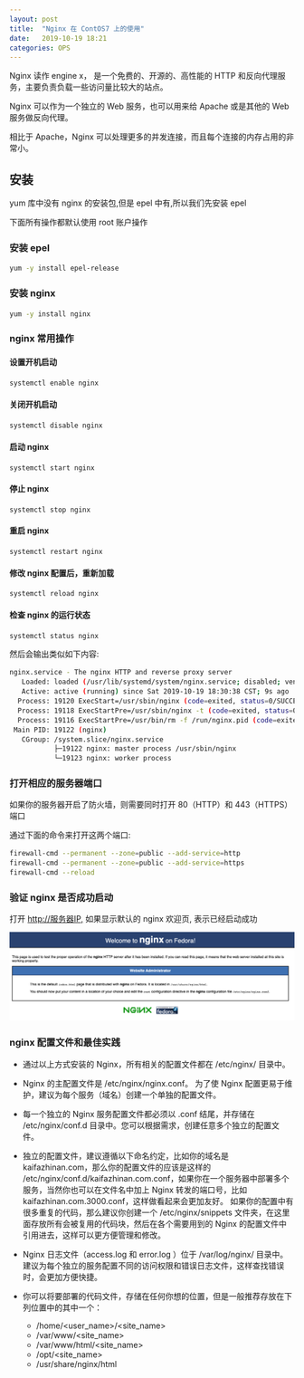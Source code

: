 ```yaml
---
layout: post
title:  "Nginx 在 ContOS7 上的使用"
date:   2019-10-19 18:21
categories: OPS
---
```


Nginx 读作 engine x， 是一个免费的、开源的、高性能的 HTTP 和反向代理服务，主要负责负载一些访问量比较大的站点。

Nginx 可以作为一个独立的 Web 服务，也可以用来给 Apache 或是其他的 Web 服务做反向代理。

相比于 Apache，Nginx 可以处理更多的并发连接，而且每个连接的内存占用的非常小。

## 安装

yum 库中没有 nginx 的安装包,但是 epel 中有,所以我们先安装  epel

下面所有操作都默认使用 root 账户操作

### 安装 epel

```bash
yum -y install epel-release
```

### 安装 nginx

```bash
yum -y install nginx
```

### nginx 常用操作

#### 设置开机启动

```bash
systemctl enable nginx
```

#### 关闭开机启动

```bash
systemctl disable nginx
```

#### 启动 nginx

```bahs
systemctl start nginx
```

#### 停止 nginx

```bahs
systemctl stop nginx
```

#### 重启 nginx

```bahs
systemctl restart nginx
```

#### 修改 nginx 配置后，重新加载

```bahs
systemctl reload nginx
```

#### 检查 nginx 的运行状态

```bash
systemctl status nginx
```

然后会输出类似如下内容:

```bash
nginx.service - The nginx HTTP and reverse proxy server
   Loaded: loaded (/usr/lib/systemd/system/nginx.service; disabled; vendor preset: disabled)
   Active: active (running) since Sat 2019-10-19 18:30:38 CST; 9s ago
  Process: 19120 ExecStart=/usr/sbin/nginx (code=exited, status=0/SUCCESS)
  Process: 19118 ExecStartPre=/usr/sbin/nginx -t (code=exited, status=0/SUCCESS)
  Process: 19116 ExecStartPre=/usr/bin/rm -f /run/nginx.pid (code=exited, status=0/SUCCESS)
 Main PID: 19122 (nginx)
   CGroup: /system.slice/nginx.service
           ├─19122 nginx: master process /usr/sbin/nginx
           └─19123 nginx: worker process
```

### 打开相应的服务器端口

如果你的服务器开启了防火墙，则需要同时打开 80（HTTP）和 443（HTTPS）端口

通过下面的命令来打开这两个端口:

```bash
firewall-cmd --permanent --zone=public --add-service=http
firewall-cmd --permanent --zone=public --add-service=https
firewall-cmd --reload
```

### 验证 nginx 是否成功启动

打开 <http://服务器IP,> 如果显示默认的 nginx 欢迎页, 表示已经启动成功

![nginx 欢迎页](/assets/img/nginx_welcome_page.png)

### nginx 配置文件和最佳实践

* 通过以上方式安装的 Nginx，所有相关的配置文件都在 /etc/nginx/ 目录中。
* Nginx 的主配置文件是 /etc/nginx/nginx.conf。
为了使 Nginx 配置更易于维护，建议为每个服务（域名）创建一个单独的配置文件。
* 每一个独立的 Nginx 服务配置文件都必须以 .conf 结尾，并存储在 /etc/nginx/conf.d 目录中。您可以根据需求，创建任意多个独立的配置文件。
* 独立的配置文件，建议遵循以下命名约定，比如你的域名是 kaifazhinan.com，那么你的配置文件的应该是这样的 /etc/nginx/conf.d/kaifazhinan.com.conf，如果你在一个服务器中部署多个服务，当然你也可以在文件名中加上 Nginx 转发的端口号，比如 kaifazhinan.com.3000.conf，这样做看起来会更加友好。
如果你的配置中有很多重复的代码，那么建议你创建一个 /etc/nginx/snippets 文件夹，在这里面存放所有会被复用的代码块，然后在各个需要用到的 Nginx 的配置文件中引用进去，这样可以更方便管理和修改。
* Nginx 日志文件（access.log 和 error.log ）位于 /var/log/nginx/ 目录中。建议为每个独立的服务配置不同的访问权限和错误日志文件，这样查找错误时，会更加方便快捷。
* 你可以将要部署的代码文件，存储在任何你想的位置，但是一般推荐存放在下列位置中的其中一个：

  * /home/<user_name>/<site_name>
  * /var/www/<site_name>
  * /var/www/html/<site_name>
  * /opt/<site_name>
  * /usr/share/nginx/html
  